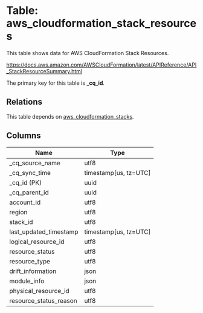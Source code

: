 # Table: aws_cloudformation_stack_resources

This table shows data for AWS CloudFormation Stack Resources.

https://docs.aws.amazon.com/AWSCloudFormation/latest/APIReference/API_StackResourceSummary.html

The primary key for this table is **_cq_id**.

## Relations

This table depends on [aws_cloudformation_stacks](aws_cloudformation_stacks).

## Columns

| Name          | Type          |
| ------------- | ------------- |
|_cq_source_name|utf8|
|_cq_sync_time|timestamp[us, tz=UTC]|
|_cq_id (PK)|uuid|
|_cq_parent_id|uuid|
|account_id|utf8|
|region|utf8|
|stack_id|utf8|
|last_updated_timestamp|timestamp[us, tz=UTC]|
|logical_resource_id|utf8|
|resource_status|utf8|
|resource_type|utf8|
|drift_information|json|
|module_info|json|
|physical_resource_id|utf8|
|resource_status_reason|utf8|